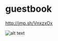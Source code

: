 # guestbook
http://jmp.sh/VnxzxOx



![alt text](https://storage.jumpshare.com/preview/neZKmOidXpKVHI3xiRDyHiu2snD4oh7tlyNx8uTz88JZlrFpUPeoRy6L28ZtoI3kW3k2MMTUY0whhsqK3-1Pg90Iq-_ZMIwlJNqsu6s4bO0F1kR3dMUjedqC16uBUu85)
